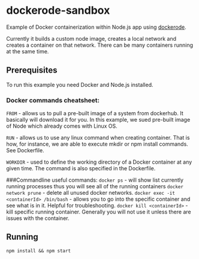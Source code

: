 # dockerode-sandbox
Example of Docker containerization within Node.js app using [dockerode](https://www.npmjs.com/package/dockerode).

Currently it builds a custom node image, creates a local network and creates a container on that network. There can be many containers running at the same time.

## Prerequisites
To run this example you need Docker and Node.js installed.

### Docker commands cheatsheet:
`FROM` - allows us to pull a pre-built image of a system from dockerhub. It basically will download it for you. 
In this example, we sued pre-built image of Node which already comes with Linux OS. 

`RUN` - allows us to use any linux command when creating container. That is how, for instance, we are able to execute 
mkdir or npm install commands. See Dockerfile. 

`WORKDIR` - used to define the working directory of a Docker container at any given time. 
The command is also specified in the Dockerfile.

###Commandline useful commands:
`docker ps` - will show list currently running processes thus you will see all of the running containers
`docker network prune` - delete all unused docker networks.
`docker exec -it <containerId> /bin/bash` - allows you to go into the specific container and see what is in it. Helpful for troubleshooting. 
`docker kill <containerId>` - kill specific running container. Generally you will not use it unless there are issues with the container. 



## Running
`npm install && npm start`

